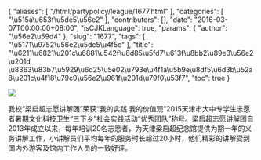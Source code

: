 {
    "aliases": [
        "/html/partypolicy/league/1677.html"
    ],
    "categories": [
        "\u515a\u653f\u5de5\u56e2"
    ],
    "contributors": [],
    "date": "2016-03-07T00:00:00+08:00",
    "isCJKLanguage": true,
    "params": {
        "author": "\u56e2\u59d4"
    },
    "slug": "1677",
    "tags": [
        "\u5171\u9752\u56e2\u5de5\u4f5c"
    ],
    "title": "\u6211\u6821\u201c\u6881\u542f\u8d85\u5fd7\u613f\u8bb2\u89e3\u56e2\u201d \u8363\u83b7\u5929\u6d25\u5e02\u793e\u4f1a\u5b9e\u8df5\u6d3b\u52a8\u201c\u4f18\u79c0\u56e2\u961f\u201d\u79f0\u53f7",
    "toc": true
}

![](https://cdn.tfls.online/mirror/full/ee74d46be0f681f21700342bbf3b0d37c0eb8bde.jpg)






我校“梁启超志愿讲解团”荣获“我的实践 我的价值观”2015天津市大中专学生志愿者暑期文化科技卫生“三下乡”社会实践活动“优秀团队”称号。梁启超志愿讲解团自2013年成立以来，每年培训20名志愿者，为天津梁启超纪念馆提供为期一年的义务讲解工作，小讲解员们平均每年的服务时长超过20小时，他们精彩的讲解受到国内外游客及馆内工作人员的一致好评。



  




